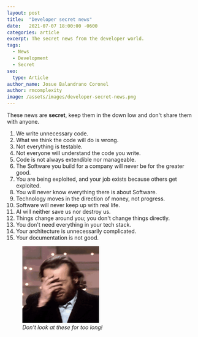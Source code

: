 ```yaml
---
layout: post
title:  "Developer secret news"
date:   2021-07-07 18:00:00 -0600
categories: article
excerpt: The secret news from the developer world.
tags: 
  - News
  - Development
  - Secret
seo:
  type: Article
author_name: Josue Balandrano Coronel
author: rmcomplexity
image: /assets/images/developer-secret-news.png
---
```


These news are **secret**, keep them in the down low and don't share them with anyone.

1. We write unnecessary code.
2. What we think the code will do is wrong.
3. Not everything is testable.
4. Not everyone will understand the code you write.
5. Code is not always extendible nor manageable.
6. The Software you build for a company will never be for the greater good.
7. You are being exploited, and your job exists because others get exploited.
8. You will never know everything there is about Software.
9. Technology moves in the direction of money, not progress.
10. Software will never keep up with real life.
11. AI will neither save us nor destroy us.
12. Things change around you; you don't change things directly.
13. You don't need everything in your tech stack.
14. Your architecture is unnecessarily complicated.
15. Your documentation is not good.

<figure class="img center">
  <img src="/assets/images/george-carlin-secret-news.gif"
       style="max-width:200px;"
       alt="George Carlin hiding because these are secret."
       class="img-responsive">
  <figcaption><em>Don't look at these for too long!</em></figcaption>
</figure>
